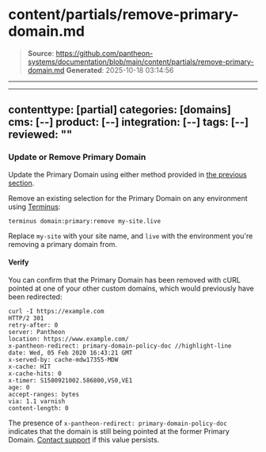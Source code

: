 # content/partials/remove-primary-domain.md

> **Source**: https://github.com/pantheon-systems/documentation/blob/main/content/partials/remove-primary-domain.md
> **Generated**: 2025-10-18 03:14:56

---

---
contenttype: [partial]
categories: [domains]
cms: [--]
product: [--]
integration: [--]
tags: [--]
reviewed: ""
---

### Update or Remove Primary Domain

Update the Primary Domain using either method provided in [the previous section](#set-a-primary-domain-via-the-dashboard).

Remove an existing selection for the Primary Domain on any environment using [Terminus](/terminus):

```bash{promptUser: user}
terminus domain:primary:remove my-site.live
```

Replace `my-site` with your site name, and `live` with the environment you're removing a primary domain from.

#### Verify

You can confirm that the Primary Domain has been removed with cURL pointed at one of your other custom domains, which would previously have been redirected:

```bash{outputLines:2-15}
curl -I https://example.com
HTTP/2 301
retry-after: 0
server: Pantheon
location: https://www.example.com/
x-pantheon-redirect: primary-domain-policy-doc //highlight-line
date: Wed, 05 Feb 2020 16:43:21 GMT
x-served-by: cache-mdw17355-MDW
x-cache: HIT
x-cache-hits: 0
x-timer: S1580921002.586800,VS0,VE1
age: 0
accept-ranges: bytes
via: 1.1 varnish
content-length: 0
```

The presence of `x-pantheon-redirect: primary-domain-policy-doc` indicates that the domain is still being pointed at the former Primary Domain. [Contact support](/guides/support/contact-support/) if this value persists.